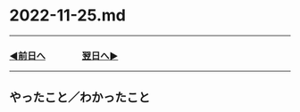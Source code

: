 # 2022-11-25.md

---
### [◀️前日へ](https://github.com/yuasys/chatty-journal/blob/main/2022/11/2022-11-24.md)&emsp;&emsp;&emsp;&emsp;[翌日へ▶️](https://github.com/yuasys/chatty-journal/blob/main/2022/11/2022-11-26.md)
---


## やったこと／わかったこと

